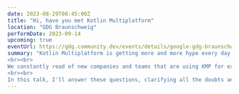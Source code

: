 ```yaml
---
date: 2023-08-29T08:45:00Z
title: "Hi, have you met Kotlin Multiplatform"
location: "GDG Braunschweig"
performDate: 2023-09-14
upcoming: true
eventUrl: https://gdg.community.dev/events/details/google-gdg-braunschweig-presents-hi-have-you-met-kotlin-multiplatform/
summary: "Kotlin Multiplatform is getting more and more hype every day. It started as an experimental technology, then alpha, beta and now it's on the path of becoming stable. 
<br><br>
We constantly read of new companies and teams that are using KMP for experiments and production projects alike. And we're left wondering: why pick KMP over any other cross-platform solution? How to approach it? And, most importantly, is it possible to start using it in existing projects?
<br><br>
In this talk, I'll answer these questions, clarifying all the doubts and making you ready to use and love Kotlin Multiplatform."
---
```


